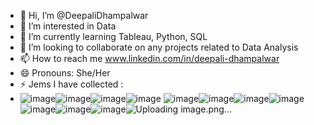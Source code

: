 - 👋 Hi, I’m @DeepaliDhampalwar
- 👀 I’m interested in Data
- 🌱 I’m currently learning Tableau, Python, SQL
- 💞️ I’m looking to collaborate on any projects related to Data Analysis
- 📫 How to reach me www.linkedin.com/in/deepali-dhampalwar
- 😄 Pronouns: She/Her
- ⚡ Jems I have collected :
-  ![image](https://github.com/user-attachments/assets/43c59981-8749-4c25-a8b9-03beba53b492)![image](https://github.com/user-attachments/assets/cddf8a97-6b6a-4ba1-8f38-301fa7258fac)![image](https://github.com/user-attachments/assets/4fa9ae78-7b60-4831-9e6b-d315b349d983)![image](https://github.com/user-attachments/assets/f6e6bdd4-5427-47de-85d7-c6961a5399e2)
![image](https://github.com/user-attachments/assets/f4ab5429-1132-44e3-9474-cb71bcf50bda)![image](https://github.com/user-attachments/assets/eea66a2b-9798-4c1e-aa75-831f54ea89e8)![image](https://github.com/user-attachments/assets/fef9ebc3-0458-437f-b562-f49e79c064b1)![image](https://github.com/user-attachments/assets/bebea0ba-c054-495c-b04c-64e6ed601085)![image](https://github.com/user-attachments/assets/ae59f95f-4171-4efb-b86e-fcc27436cf24)![image](https://github.com/user-attachments/assets/cd13e764-8fc2-4093-8b97-b3cb691c4f49)![image](https://github.com/user-attachments/assets/e607e771-7254-4da2-b24a-54604865c0d3)![Uploading image.png…]()












<!---
DeepaliDhampalwar/DeepaliDhampalwar is a ✨ special ✨ repository because its `README.md` (this file) appears on your GitHub profile.
You can click the Preview link to take a look at your changes.
--->
